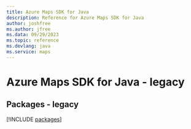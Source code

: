 ```yaml
---
title: Azure Maps SDK for Java
description: Reference for Azure Maps SDK for Java
author: joshfree
ms.author: jfree
ms.data: 09/29/2023
ms.topic: reference
ms.devlang: java
ms.service: maps
---
```

# Azure Maps SDK for Java - legacy
## Packages - legacy
[!INCLUDE [packages](maps-index.md)]